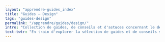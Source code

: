 ```yaml
---
layout: "apprendre-guides_index"
title: "Guides – Design"
tags: "guides-design"
permalink: "/apprendre/guides/design/"
intro: "Collection de guides, de conseils et d'astuces concernant le design d'interfaces et le quotidien des designers. N'hésitez pas à partager vos découvertes et vos créations."
text-twtr: "En train d'explorer la sélection de guides et de conseils sur le design du @MagDuWebdesign"
---
```


